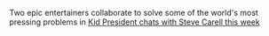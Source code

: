 
Two epic entertainers collaborate to solve some of the world's most pressing problems in [Kid President chats with Steve Carell this week](http://kidpres.tumblr.com/post/54104087483/new-video-with-new-best-friend-steve-carell "Kid President Chats With Steve Carell")